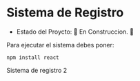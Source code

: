 <h1> Sistema de Registro</h1>

- Estado del Proycto:  🚧  En Construccion.  🚧

Para ejecutar el sistema debes poner:

```npm install react ```

Sistema de registro 2
